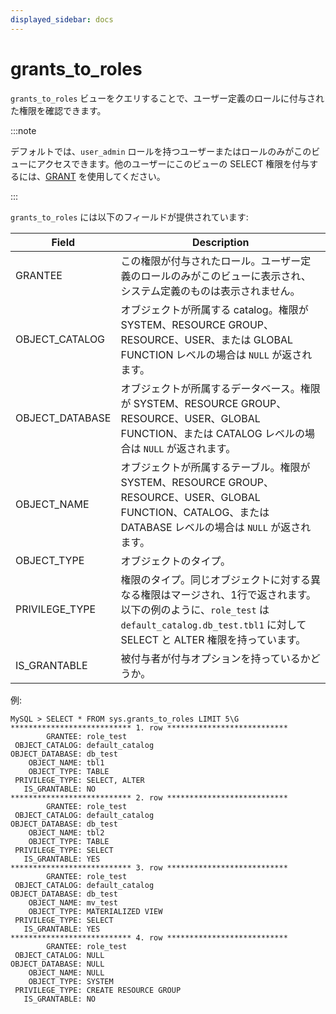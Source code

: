 ```yaml
---
displayed_sidebar: docs
---
```


# grants_to_roles

`grants_to_roles` ビューをクエリすることで、ユーザー定義のロールに付与された権限を確認できます。

:::note

デフォルトでは、`user_admin` ロールを持つユーザーまたはロールのみがこのビューにアクセスできます。他のユーザーにこのビューの SELECT 権限を付与するには、[GRANT](../../sql-reference/sql-statements/account-management/GRANT.md) を使用してください。

:::

`grants_to_roles` には以下のフィールドが提供されています:

| **Field**       | **Description**                                              |
| --------------- | ------------------------------------------------------------ |
| GRANTEE         | この権限が付与されたロール。ユーザー定義のロールのみがこのビューに表示され、システム定義のものは表示されません。 |
| OBJECT_CATALOG  | オブジェクトが所属する catalog。権限が SYSTEM、RESOURCE GROUP、RESOURCE、USER、または GLOBAL FUNCTION レベルの場合は `NULL` が返されます。 |
| OBJECT_DATABASE | オブジェクトが所属するデータベース。権限が SYSTEM、RESOURCE GROUP、RESOURCE、USER、GLOBAL FUNCTION、または CATALOG レベルの場合は `NULL` が返されます。 |
| OBJECT_NAME     | オブジェクトが所属するテーブル。権限が SYSTEM、RESOURCE GROUP、RESOURCE、USER、GLOBAL FUNCTION、CATALOG、または DATABASE レベルの場合は `NULL` が返されます。 |
| OBJECT_TYPE     | オブジェクトのタイプ。                                      |
| PRIVILEGE_TYPE  | 権限のタイプ。同じオブジェクトに対する異なる権限はマージされ、1行で返されます。以下の例のように、`role_test` は `default_catalog.db_test.tbl1` に対して SELECT と ALTER 権限を持っています。 |
| IS_GRANTABLE    | 被付与者が付与オプションを持っているかどうか。                    |

例:

```Plain
MySQL > SELECT * FROM sys.grants_to_roles LIMIT 5\G
*************************** 1. row ***************************
        GRANTEE: role_test
 OBJECT_CATALOG: default_catalog
OBJECT_DATABASE: db_test
    OBJECT_NAME: tbl1
    OBJECT_TYPE: TABLE
 PRIVILEGE_TYPE: SELECT, ALTER
   IS_GRANTABLE: NO
*************************** 2. row ***************************
        GRANTEE: role_test
 OBJECT_CATALOG: default_catalog
OBJECT_DATABASE: db_test
    OBJECT_NAME: tbl2
    OBJECT_TYPE: TABLE
 PRIVILEGE_TYPE: SELECT
   IS_GRANTABLE: YES
*************************** 3. row ***************************
        GRANTEE: role_test
 OBJECT_CATALOG: default_catalog
OBJECT_DATABASE: db_test
    OBJECT_NAME: mv_test
    OBJECT_TYPE: MATERIALIZED VIEW
 PRIVILEGE_TYPE: SELECT
   IS_GRANTABLE: YES
*************************** 4. row ***************************
        GRANTEE: role_test
 OBJECT_CATALOG: NULL
OBJECT_DATABASE: NULL
    OBJECT_NAME: NULL
    OBJECT_TYPE: SYSTEM
 PRIVILEGE_TYPE: CREATE RESOURCE GROUP
   IS_GRANTABLE: NO
```
